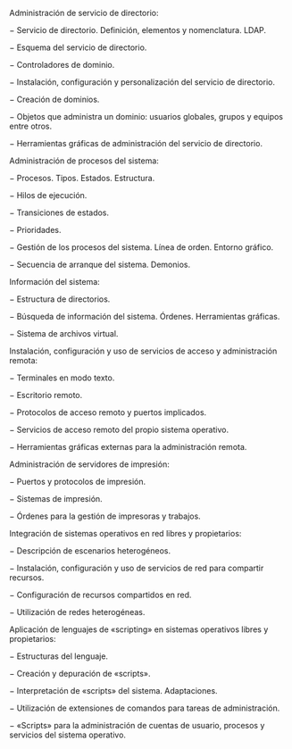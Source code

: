 Administración de servicio de directorio:

− Servicio de directorio. Definición, elementos y nomenclatura. LDAP.

− Esquema del servicio de directorio.

− Controladores de dominio.

− Instalación, configuración y personalización del servicio de directorio.

− Creación de dominios.

− Objetos que administra un dominio: usuarios globales, grupos y equipos entre otros.

− Herramientas gráficas de administración del servicio de directorio.  

Administración de procesos del sistema:

− Procesos. Tipos. Estados. Estructura.

− Hilos de ejecución.

− Transiciones de estados.

− Prioridades.

− Gestión de los procesos del sistema. Línea de orden. Entorno gráfico.

− Secuencia de arranque del sistema. Demonios.

Información del sistema:

− Estructura de directorios.

− Búsqueda de información del sistema. Órdenes. Herramientas gráficas.

− Sistema de archivos virtual.

Instalación, configuración y uso de servicios de acceso y administración remota:

− Terminales en modo texto.

− Escritorio remoto.

− Protocolos de acceso remoto y puertos implicados.

− Servicios de acceso remoto del propio sistema operativo.

− Herramientas gráficas externas para la administración remota.

Administración de servidores de impresión:

− Puertos y protocolos de impresión.

− Sistemas de impresión.

− Órdenes para la gestión de impresoras y trabajos.

Integración de sistemas operativos en red libres y propietarios:

− Descripción de escenarios heterogéneos.

− Instalación, configuración y uso de servicios de red para compartir recursos.

− Configuración de recursos compartidos en red.

− Utilización de redes heterogéneas.

Aplicación de lenguajes de «scripting» en sistemas operativos libres y propietarios:

− Estructuras del lenguaje.

− Creación y depuración de «scripts».

− Interpretación de «scripts» del sistema. Adaptaciones.

− Utilización de extensiones de comandos para tareas de administración.

− «Scripts» para la administración de cuentas de usuario, procesos y servicios del sistema operativo.
